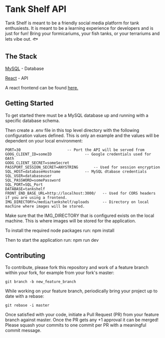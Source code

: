 # Tank Shelf API 
Tank Shelf is meant to be a friendly social media platform for tank enthusiests. It is meant to be a learning experience for developers and is just for fun! 
Bring your formicariums, your fish tanks, or your terrariums and lets vibe out. :fish: 

## The Stack
[MySQL](https://www.mysql.com/) - Database

[React](https://reactjs.org/) - API 

A react frontend can be found [here.](https://github.com/joeBwanKenobi/tankshelf-frontend)

## Getting Started

To get started there must be a MySQL database up and running with a specific database schema.

Then create a .env file in this top level directory with the following configuration values defined. This is only an example and the values will
be dependent on your local environment:

	PORT=30 					-- Port the API will be served from
	GOOG_CLIENT_ID=someID				-- Google credentials used for OAth
	GOOG_CLIENT_SECRET=someSecret
	PASSPORT_SESSION_SECRET=ANYSTRING		-- Used for session encryption
	SQL_HOST=databaseHostname			-- MySQL dtabase credentials
	SQL_USER=databaseuser
	SQL_PASSWORD=somePassword
	SQL_PORT=SQL_Port
	DATABASE=tankshelf
	FRONT_END_BASE_URL=http://localhost:3000/	-- Used for CORS headers if you are using a frontend.
	IMG_DIRECTORY=/media/tankshelf/uploads		-- Directory on local machine where images will be stored.

Make sure that the IMG_DIRECTORY that is configured exists on the local machine. This is where images will be stored for the application.

To install the required node packages run:
	npm install

Then to start the application run:
	npm run dev

## Contributing
To contribute, please fork this repository and work of a feature branch within your fork, for example from your fork's master:

    git branch -b new_feature_branch

While working on your feature branch, periodically bring your project up to date with a rebase:

    git rebase -i master

Once satisfied with your code, initiate a Pull Request (PR) from your feature branch against master. Once the PR gets any +1 approval it can be merged! Please squash your commits to one commit per PR with a meaningful commit message.
